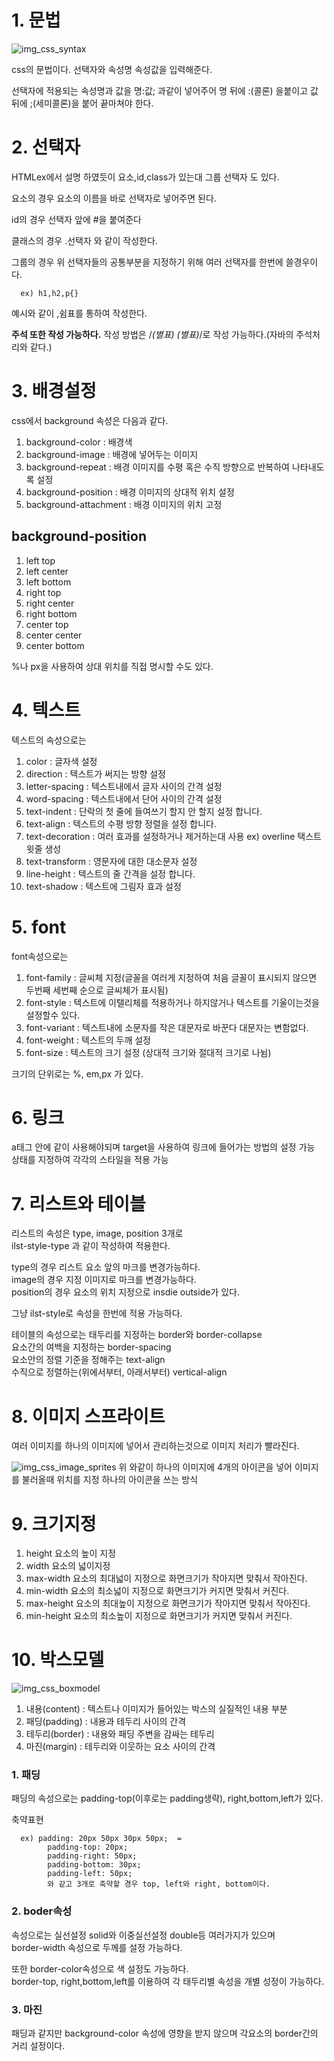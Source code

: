 # 1. 문법
![img_css_syntax](https://github.com/gy7559/Web/assets/62734041/65419530-2635-47fb-9ec0-1fb3badce051)

css의 문법이다.
선택자와 속성명 속성값을 입력해준다.

선택자에 적용되는 속성명과 값을 명:값; 과같이 넣어주어 
명 뒤에 :(콜론) 을붙이고 값 뒤에 ;(세미콜론)을 붙어 끝마쳐야 한다.     


# 2. 선택자 
HTMLex에서 설명 하였듯이 요소,id,class가 있는대 그룹 선택자 도 있다.

요소의 경우 요소의 이름을 바로 선택자로 넣어주면 된다.


id의 경우 선택자 앞에 #을 붙여준다


클래스의 경우 .선택자 와 같이 작성한다.



그룹의 경우 위 선택자들의 공통부분을 지정하기 위해 여러 선택자를 한번에 쓸경우이다.

      ex) h1,h2,p{}

예시와 같이 ,쉼표를 통하여 작성한다.


**주석 또한 작성 가능하다.**
작성 방법은 /*(별표) (별표)*/로 작성 가능하다.(자바의 주석처리와 같다.)



# 3. 배경설정
css에서 background 속성은 다음과 같다.        
1. background-color :  배경색
2. background-image : 배경에 넣어두는 이미지
3. background-repeat : 배경 이미지를 수평 혹은 수직 방향으로 반복하여 나타내도록 설정
4. background-position : 배경 이미지의 상대적 위치 설정
5. background-attachment : 배경 이미지의 위치 고정


## background-position
1. left top
2. left center
3. left bottom
4. right top
5. right center
6. right bottom
7. center top
8. center center
9. center bottom


%나 px을 사용하여 상대 위치를 직접 명시할 수도 있다.




# 4. 텍스트
텍스트의 속성으로는 

1. color :  글자색 설정
2. direction : 텍스트가 써지는 방향 설정
3. letter-spacing : 텍스트내에서 글자 사이의 간격 설정
4. word-spacing : 텍스트내에서 단어 사이의 간격 설정
5. text-indent : 단락의 첫 줄에 들여쓰기 할지 안 할지 설정 합니다.
6. text-align : 텍스트의 수평 방향 정렬을 설정 합니다.
7. text-decoration : 여러 효과를 설정하거나 제거하는대 사용 ex) overline 택스트 윗줄 생성 
8. text-transform : 영문자에 대한 대소문자 설정 
9. line-height : 텍스트의 줄 간격을 설정 합니다.
10. text-shadow : 텍스트에 그림자 효과 설정


# 5. font
font속성으로는 

1. font-family : 글씨체 지정(글꼴을 여러게 지정하여 처음 글꼴이 표시되지 않으면 두번째 세번째 순으로 글씨체가 표시됨)
2. font-style : 텍스트에 이탤리체를 적용하거나 하지않거나 텍스트를 기울이는것을 설정할수 있다.
3. font-variant : 텍스트내에 소문자를 작은 대문자로 바꾼다 대문자는 변함없다.
4. font-weight : 텍스트의 두깨 설정
5. font-size : 텍스트의 크기 설정 (상대적 크기와 절대적 크기로 나뉨)

크기의 단위로는 %, em,px 가 있다.



# 6. 링크

a태그 안에 같이 사용해야되며 target을 사용하여 링크에 들어가는 방법의 설정 가능      
상태를 지정하여 각각의 스타일을 적용 가능      


# 7. 리스트와 테이블
리스트의 속성은 type, image, position 3개로        
ilst-style-type 과 같이 작성하여 적용한다.
 
type의 경우 리스트 요소 앞의 마크를 변경가능하다.      
image의 경우 지정 이미지로 마크를 변경가능하다.      
position의 경우 요소의 위치 지정으로  insdie outside가 있다.      

그냥 ilst-style로 속성을 한번에 적용 가능하다.   



테이블의 속성으로는 태두리를 지정하는 border와 border-collapse        
요소간의 여백을 지정하는 border-spacing          
요소안의 정렬 기준을 정해주는 text-align       
수직으로 정렬하는(위에서부터, 아래서부터) vertical-align         


# 8. 이미지 스프라이트

여러 이미지를 하나의 이미지에 넣어서 관리하는것으로 이미지 처리가 빨라진다. 

![img_css_image_sprites](https://github.com/gy7559/Web/assets/62734041/b56944ed-90b8-444c-b1cc-40a2232b168f)
위 와같이 하나의 이미지에 4개의 아이콘을 넣어 이미지를 불러올때 위치를 지정 하나의 아이콘을 쓰는 방식



# 9. 크기지정
1. height  요소의 높이 지정
2. width  요소의 넓이지정 
3. max-width   요소의 최대넓이 지정으로 화면크기가 작아지면 맞춰서 작아진다.
4. min-width    요소의 최소넓이 지정으로 화면크기가 커지면 맞춰서 커진다.
5. max-height  요소의 최대높이 지정으로 화면크기가 작아지면 맞춰서 작아진다.
6. min-height  요소의 최소높이 지정으로 화면크기가 커지면 맞춰서 커진다.




# 10. 박스모델
![img_css_boxmodel](https://github.com/gy7559/Web/assets/62734041/42135a89-c845-4ab7-a05b-3cf4dba5cee5)
 

1. 내용(content) : 텍스트나 이미지가 들어있는 박스의 실질적인 내용 부분
2. 패딩(padding) : 내용과 테두리 사이의 간격
3. 테두리(border) : 내용와 패딩 주변을 감싸는 테두리
4. 마진(margin) : 테두리와 이웃하는 요소 사이의 간격

### 1. 패딩
패딩의 속성으로는 padding-top(이후로는 padding생략), right,bottom,left가 있다.      

축약표현      

      ex) padding: 20px 50px 30px 50px;  = 
            padding-top: 20px;
            padding-right: 50px;
            padding-bottom: 30px;
            padding-left: 50px;
            와 같고 3개로 축약할 경우 top, left와 right, bottom이다.


### 2. boder속성

속성으로는 실선설정 solid와 이중실선설정 double등 여러가지가 있으며       
border-width 속성으로 두께를 설정 가능하다.       

또한 border-color속성으로 색 설정도 가능하다.     
border-top, right,bottom,left를 이용하여 각 태두리별 속성을 개별 성정이 가능하다.      

### 3. 마진
패딩과 같지만 background-color 속성에 영향을 받지 않으며 각요소의 border간의 거리 설정이다.       


